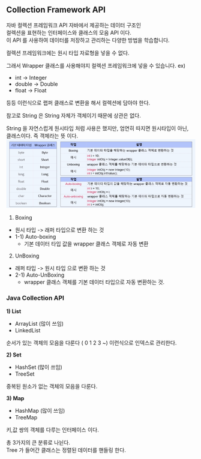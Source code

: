 ## Collection Framework API

자바 컬렉션 프레임워크 API 자바에서 제공하는 데이터 구조인<br>
컬렉션을 표현하는 인터페이스와 클래스의 모음 API 이다.<br>
이 API 를 사용하여 데이터를 저장하고 관리하는 다양한 방법을 학습합니다.

컬렉션 프레임워크에는 원시 타입 자료형을 넣을 수 없다.

그래서 Wrapper 클래스를 사용해야지 컬렉션 프레임워크에 넣을 수 있습니다.
ex)<br>
- int -> Integer
- double -> Double
- float -> Float

등등 이런식으로 랩퍼 클래스로 변환을 해서 컬렉션에 담아야 한다.

참고로 String 은 String 자체가 객체이기 때문에 상관은 없다.

String 을 자연스럽게 원시타입 처럼 사용은 했지만, 엄연히 따지면 원시타입이 아닌,<br>
클래스이다. 즉 객체라는 뜻 이다. 
![img.png](img.png)

1) Boxing
- 원시 타입 -> 래퍼 타입으로 변환 하는 것
- 1-1) Auto-boxing
  - 기본 데이터 타입 값을 wrapper 클래스 객체로 자동 변환

2) UnBoxing
- 래퍼 타입 -> 원시 타입 으로 변환 하는 것
- 2-1) Auto-UnBoxing
  - wrapper 클래스 객체를 기본 데이터 타입으로 자동 변환하는 것.


### Java Collection API
**1) List**
   - ArrayList (많이 쓰임)
   - LinkedList

순서가 있는 객체의 모음을 다룬다 ( 0 1 2 3 ~) 이런식으로 인덱스로 관리한다.

**2) Set**
   - HashSet (많이 쓰임)
   - TreeSet

중복된 원소가 없는 객체의 모음을 다룬다.

**3) Map**
   - HashMap (많이 쓰임)
   - TreeMap

키,값 쌍의 객체를 다루는 인터페이스 이다.


총 3가지의 큰 분류로 나뉜다.<br>
Tree 가 들어간 클래스는 정렬된 데이터를 핸들링 한다.